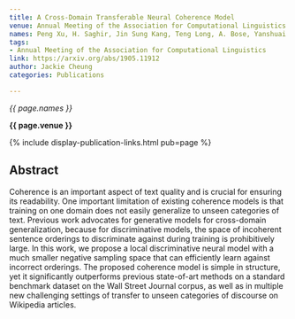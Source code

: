 ```yaml
---
title: A Cross-Domain Transferable Neural Coherence Model
venue: Annual Meeting of the Association for Computational Linguistics
names: Peng Xu, H. Saghir, Jin Sung Kang, Teng Long, A. Bose, Yanshuai Cao, J. Cheung
tags:
- Annual Meeting of the Association for Computational Linguistics
link: https://arxiv.org/abs/1905.11912
author: Jackie Cheung
categories: Publications

---
```


*{{ page.names }}*

**{{ page.venue }}**

{% include display-publication-links.html pub=page %}

## Abstract

Coherence is an important aspect of text quality and is crucial for ensuring its readability. One important limitation of existing coherence models is that training on one domain does not easily generalize to unseen categories of text. Previous work advocates for generative models for cross-domain generalization, because for discriminative models, the space of incoherent sentence orderings to discriminate against during training is prohibitively large. In this work, we propose a local discriminative neural model with a much smaller negative sampling space that can efficiently learn against incorrect orderings. The proposed coherence model is simple in structure, yet it significantly outperforms previous state-of-art methods on a standard benchmark dataset on the Wall Street Journal corpus, as well as in multiple new challenging settings of transfer to unseen categories of discourse on Wikipedia articles.